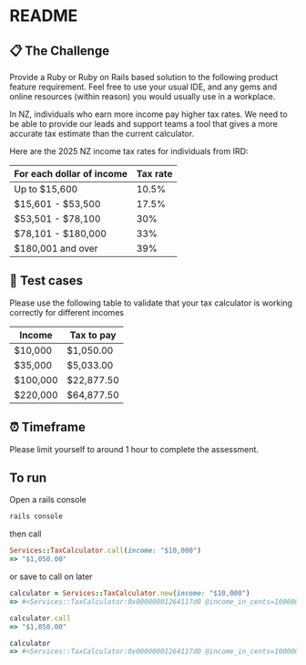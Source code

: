 # README

## 📋 The Challenge

Provide a Ruby or Ruby on Rails based solution to the following product feature requirement. Feel free to use your usual IDE, and any gems and online resources (within reason) you would usually use in a workplace.

In NZ, individuals who earn more income pay higher tax rates. We need to be able to provide our leads and support teams a tool that gives a more accurate tax estimate than the current calculator.

Here are the 2025 NZ income tax rates for individuals from IRD:

| For each dollar of income | Tax rate |
| ------------------------- | -------- |
| Up to $15,600             | 10.5%    |
| $15,601 - $53,500         | 17.5%    |
| $53,501 - $78,100         | 30%      |
| $78,101 - $180,000        | 33%      |
| $180,001 and over         | 39%      |

## 🧪 Test cases

Please use the following table to validate that your tax calculator is working correctly for different incomes

| Income   | Tax to pay |
| -------- | ---------- |
| $10,000  | $1,050.00  |
| $35,000  | $5,033.00  |
| $100,000 | $22,877.50 |
| $220,000 | $64,877.50 |

## ⏰ Timeframe

Please limit yourself to around 1 hour to complete the assessment.

## To run

Open a rails console

```ruby
rails console
```

then call

```ruby
Services::TaxCalculator.call(income: "$10,000")
=> "$1,050.00"
```

or save to call on later

```ruby
calculator = Services::TaxCalculator.new(income: "$10,000")
=> #<Services::TaxCalculator:0x00000001264117d0 @income_in_cents=1000000, @total_income_tax=0>

calculator.call
=> "$1,050.00"

calculator
=> #<Services::TaxCalculator:0x00000001264117d0 @income_in_cents=1000000, @total_income_tax="$1,050.00">
```